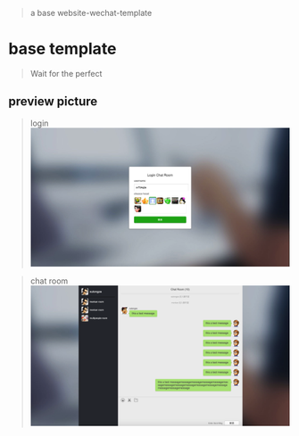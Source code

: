 > a base website-wechat-template

# base template
> Wait for the perfect

## preview picture

> login 
![login](./static/chat-room-login.png)

> chat room
![chat room](./static/chat-room.png)